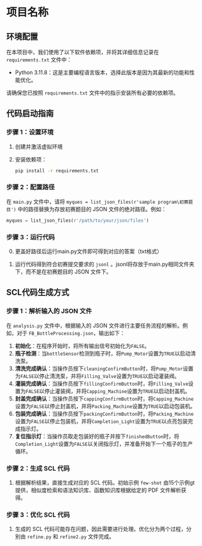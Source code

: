 # 项目名称

## 环境配置

在本项目中，我们使用了以下软件依赖项，并将其详细信息记录在 `requirements.txt` 文件中：

- Python 3.11.8：这是主要编程语言版本，选择此版本是因为其最新的功能和性能优化。

请确保您已按照 `requirements.txt` 文件中的指示安装所有必要的依赖项。

## 代码启动指南

### 步骤 1：设置环境

1. 创建并激活虚拟环境

2. 安装依赖项：
    ```bash
    pip install -r requirements.txt
    ```

### 步骤 2：配置路径

在 `main.py` 文件中，请将 `myques = list_json_files(r'sample program\初赛题目')` 中的路径替换为存放初赛题目的 JSON 文件的绝对路径。例如：
```python
myques = list_json_files(r'/path/to/your/json/files')
```

### 步骤 3：运行代码

0. 更盖好路径后运行main.py文件即可得到对应的答案（txt格式）

1. 运行代码得到符合初赛提交要求的 `jsonl` 。jsonl将存放于main.py相同文件夹下，而不是在初赛题目的 JSON 文件下。

## SCL代码生成方式

### 步骤 1：解析输入的 JSON 文件

在 `analysis.py` 文件中，根据输入的 JSON 文件进行主要任务流程的解析。例如，对于 `FB_BottleProcessing.json`，输出如下：

1. **初始化**：在程序开始时，将所有输出信号初始化为`FALSE`。
2. **瓶子检测**：当`bottleSensor`检测到瓶子时，将`Pump_Motor`设置为`TRUE`以启动清洗泵。
3. **清洗完成确认**：当操作员按下`cleaningConfirmButton`时，将`Pump_Motor`设置为`FALSE`以停止清洗泵，并将`Filling_Valve`设置为`TRUE`以启动灌装阀。
4. **灌装完成确认**：当操作员按下`fillingConfirmButton`时，将`Filling_Valve`设置为`FALSE`以停止灌装阀，并将`Capping_Machine`设置为`TRUE`以启动封盖机。
5. **封盖完成确认**：当操作员按下`cappingConfirmButton`时，将`Capping_Machine`设置为`FALSE`以停止封盖机，并将`Packing_Machine`设置为`TRUE`以启动包装机。
6. **包装完成确认**：当操作员按下`packingConfirmButton`时，将`Packing_Machine`设置为`FALSE`以停止包装机，并将`Completion_Light`设置为`TRUE`以点亮包装完成指示灯。
7. **复位指示灯**：当操作员取走包装好的瓶子并按下`finishedButton`时，将`Completion_Light`设置为`FALSE`以关闭指示灯，并准备开始下一个瓶子的生产循环。

### 步骤 2：生成 SCL 代码

1. 根据解析结果，直接生成对应的 SCL 代码。初始示例 `few-shot` 由15个示例gt提供，相似度检索和语法知识库、函数知识库根据给定的 PDF 文件解析获得。

### 步骤 3：优化 SCL 代码

1. 生成的 SCL 代码可能存在问题，因此需要进行处理。优化分为两个过程，分别由 `refine.py` 和 `refine2.py` 文件完成。